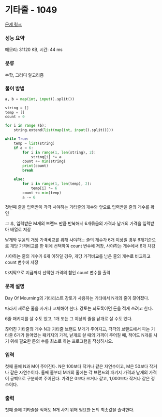 # 기타줄 - 1049 

[문제 링크](https://www.acmicpc.net/problem/1049)
### 성능 요약

메모리: 31120 KB, 시간: 44 ms

### 분류

수학, 그리디 알고리즘

### 풀이 방법

```python
a, b = map(int, input().split())

string = []
temp = []
count = 0

for i in range (b):
    string.extend(list(map(int, input().split())))

while True:
    temp = list(string)
    if a < 6:
        for i in range(1, len(string), 2):
            string[i] *= a
        count += min(string)
        print(count)
        break

    else:
        for i in range(1, len(temp), 2):
            temp[i] *= 6
        count += min(temp)
        a -= 6
```
<p> 첫번째 줄을 입력받아 각각 사야하는 기타줄의 개수와 앞으로 입력받을 줄의 개수를 확인</p>

<p> 그 후, 입력받은 M개의 브랜드 만큼 반복해서 6개묶음의 가격과 낱개의 가격을 입력받아 배열로 저장</p>

<p> 낱개와 묶음의 개당 가격비교를 위해 사야하는 줄의 개수가 6개 이상일 경우 6개기준으로 개당 가격비교를 한 뒤에 선택하여 count 변수에 저장, 사야하는 개수에서 6개 차감</p>

<p> 사야하는 줄의 개수가 6개 이하일 경우, 개당 가격비교를 남은 줄의 개수로 비교하고 count 변수에 저장</p>

<p> 마지막으로 지금까지 선택한 가격의 합인 count 변수를 출력</p>

### 문제 설명

<p>Day Of Mourning의 기타리스트 강토가 사용하는 기타에서 N개의 줄이 끊어졌다.</p>

<p>따라서 새로운 줄을 사거나 교체해야 한다. 강토는 되도록이면 돈을 적게 쓰려고 한다.</p>

<p>6줄 패키지를 살 수도 있고, 1개 또는 그 이상의 줄을 낱개로 살 수도 있다.</p>

<p>끊어진 기타줄의 개수 N과 기타줄 브랜드 M개가 주어지고, 각각의 브랜드에서 파는 기타줄 6개가 들어있는 패키지의 가격, 낱개로 살 때의 가격이 주어질 때, 적어도 N개를 사기 위해 필요한 돈의 수를 최소로 하는 프로그램을 작성하시오.</p>

### 입력 

 <p>첫째 줄에 N과 M이 주어진다. N은 100보다 작거나 같은 자연수이고, M은 50보다 작거나 같은 자연수이다. 둘째 줄부터 M개의 줄에는 각 브랜드의 패키지 가격과 낱개의 가격이 공백으로 구분하여 주어진다. 가격은 0보다 크거나 같고, 1,000보다 작거나 같은 정수이다.</p>

### 출력 

 <p>첫째 줄에 기타줄을 적어도 N개 사기 위해 필요한 돈의 최솟값을 출력한다.</p>

